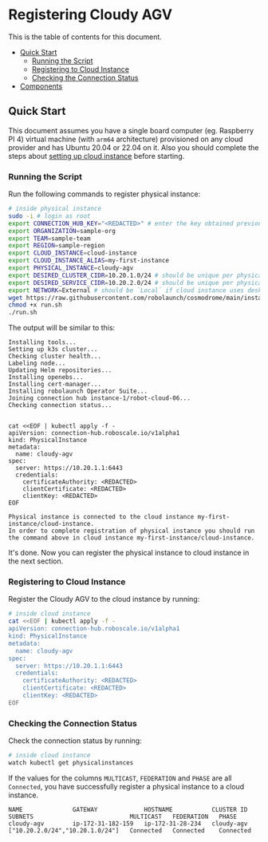 # Registering Cloudy AGV

This is the table of contents for this document.

- [Quick Start](#quick-start)
  - [Running the Script](#running-the-script)
  - [Registering to Cloud Instance](#registering-to-cloud-instance)
  - [Checking the Connection Status](#checking-the-connection-status)
- [Components](#components)

## Quick Start

This document assumes you have a single board computer (eg. Raspberry PI 4) virtual machine (with `arm64` architecture) provisioned on any cloud provider and has Ubuntu 20.04 or 22.04 on it. Also you should complete the steps about [setting up cloud instance](/agv/raspberry-pi-4-setup/ubuntu/kubernetes/cloud-instance/) before starting.

### Running the Script
Run the following commands to register physical instance:

```bash
# inside physical instance
sudo -i # login as root
export CONNECTION_HUB_KEY="<REDACTED>" # enter the key obtained previous section
export ORGANIZATION=sample-org
export TEAM=sample-team
export REGION=sample-region
export CLOUD_INSTANCE=cloud-instance
export CLOUD_INSTANCE_ALIAS=my-first-instance
export PHYSICAL_INSTANCE=cloudy-agv
export DESIRED_CLUSTER_CIDR=10.20.1.0/24 # should be unique per physical instance
export DESIRED_SERVICE_CIDR=10.20.2.0/24 # should be unique per physical instance
export NETWORK=External # should be `Local` if cloud instance uses desktop configuration
wget https://raw.githubusercontent.com/robolaunch/cosmodrome/main/instance-setup/physical-instance/run.sh
chmod +x run.sh
./run.sh
```

The output will be similar to this:
```
Installing tools...
Setting up k3s cluster...
Checking cluster health...
Labeling node...
Updating Helm repositories...
Installing openebs...
Installing cert-manager...
Installing robolaunch Operator Suite...
Joining connection hub instance-1/robot-cloud-06...
Checking connection status...


cat <<EOF | kubectl apply -f -
apiVersion: connection-hub.roboscale.io/v1alpha1
kind: PhysicalInstance
metadata:
  name: cloudy-agv
spec:
  server: https://10.20.1.1:6443
  credentials:
    certificateAuthority: <REDACTED>
    clientCertificate: <REDACTED>
    clientKey: <REDACTED>
EOF

Physical instance is connected to the cloud instance my-first-instance/cloud-instance.
In order to complete registration of physical instance you should run the command above in cloud instance my-first-instance/cloud-instance.
```

It's done. Now you can register the physical instance to cloud instance in the next section.

### Registering to Cloud Instance

Register the Cloudy AGV to the cloud instance by running:

```bash
# inside cloud instance
cat <<EOF | kubectl apply -f -
apiVersion: connection-hub.roboscale.io/v1alpha1
kind: PhysicalInstance
metadata:
  name: cloudy-agv
spec:
  server: https://10.20.1.1:6443
  credentials:
    certificateAuthority: <REDACTED>
    clientCertificate: <REDACTED>
    clientKey: <REDACTED>
EOF
```

### Checking the Connection Status

Check the connection status by running:
```bash
# inside cloud instance
watch kubectl get physicalinstances
```

If the values for the columns `MULTICAST`, `FEDERATION` and `PHASE` are all `Connected`, you have successfully register a physical instance to a cloud instance.
```
NAME              GATEWAY             HOSTNAME           CLUSTER ID        SUBNETS                           MULTICAST   FEDERATION   PHASE
cloudy-agv        ip-172-31-182-159   ip-172-31-28-234   cloudy-agv        ["10.20.2.0/24","10.20.1.0/24"]   Connected   Connected    Connected
```